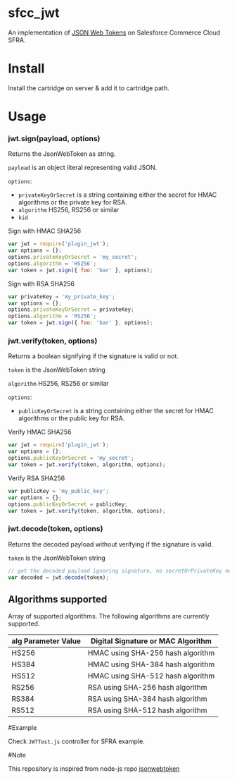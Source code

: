 # sfcc_jwt
An implementation of [JSON Web Tokens](https://tools.ietf.org/html/rfc7519) on Salesforce Commerce Cloud SFRA.

# Install
Install the cartridge on server & add it to cartridge path.

# Usage

### jwt.sign(payload, options)

Returns the JsonWebToken as string.

`payload` is an object literal representing valid JSON.

`options`:

* `privateKeyOrSecret` is a string containing either the secret for HMAC algorithms or the private key for RSA.
* `algorithm` HS256, RS256 or similar
* `kid`

Sign with HMAC SHA256

```js
var jwt = require('plugin_jwt');
var options = {};
options.privateKeyOrSecret = 'my_secret';
options.algorithm = 'HS256';
var token = jwt.sign({ foo: 'bar' }, options);
```

Sign with RSA SHA256
```js
var privateKey = 'my_private_key';
var options = {};
options.privateKeyOrSecret = privateKey;
options.algorithm = 'RS256';
var token = jwt.sign({ foo: 'bar' }, options);
```

### jwt.verify(token, options)

Returns a boolean signifying if the signature is valid or not.

`token` is the JsonWebToken string

`algorithm` HS256, RS256 or similar

`options`:

* `publicKeyOrSecret` is a string containing either the secret for HMAC algorithms or the public key for RSA.

Verify HMAC SHA256

```js
var jwt = require('plugin_jwt');
var options = {};
options.publicKeyOrSecret = 'my_secret';
var token = jwt.verify(token, algorithm, options);
```

Verify RSA SHA256
```js
var publicKey = 'my_public_key';
var options = {};
options.publicKeyOrSecret = publicKey;
var token = jwt.verify(token, algorithm, options);
```

### jwt.decode(token, options)

Returns the decoded payload without verifying if the signature is valid.

`token` is the JsonWebToken string

```js
// get the decoded payload ignoring signature, no secretOrPrivateKey needed
var decoded = jwt.decode(token);
```

## Algorithms supported

Array of supported algorithms. The following algorithms are currently supported.

alg Parameter Value | Digital Signature or MAC Algorithm
----------------|----------------------------
HS256 | HMAC using SHA-256 hash algorithm
HS384 | HMAC using SHA-384 hash algorithm
HS512 | HMAC using SHA-512 hash algorithm
RS256 | RSA using SHA-256 hash algorithm
RS384 | RSA using SHA-384 hash algorithm
RS512 | RSA using SHA-512 hash algorithm


#Example

Check `JWTTest.js` controller for SFRA example.

#Note

This repository is inspired from node-js repo [jsonwebtoken](https://github.com/auth0/node-jsonwebtoken)
